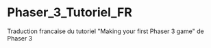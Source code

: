 # Phaser_3_Tutoriel_FR
Traduction francaise du tutoriel "Making your first Phaser 3 game" de Phaser 3
